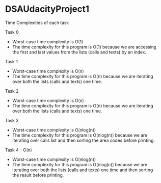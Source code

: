 # DSAUdacityProject1

Time Complexities of each task

Task 0

- Worst-case time complexity is O(1)
- The time complexity for this program is O(1) because we are accessing the
  first and last values from the lists (calls and texts) by an index.

Task 1

- Worst-case time complexity is O(n)
- The time complexity for this program is O(n) because we are iterating over
  both the lists (calls and texts) one time.

Task 2

- Worst-case time complexity is O(n)
- The time complexity for this program is O(n) because we are iterating over
  both the lists (calls and texts) one time.

Task 3

- Worst-case time complexity is O(nlog(n))
- The time complexity for this program is O(nlog(n)) because we are iterating
  over calls list and then sorting the area codes before printing.

Task 4 - O(n)

- Worst-case time complexity is O(nlog(n))
- The time complexity for this program is O(nlog(n)) because we are iterating
  over both the lists (calls and texts) one time and then sorting the result
  before printing.

